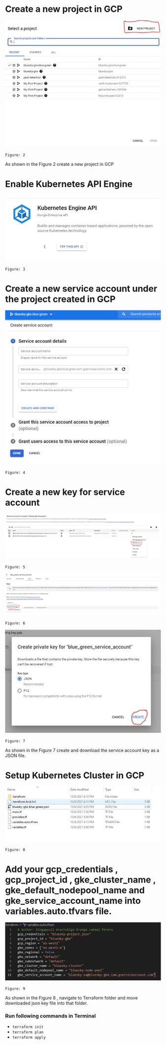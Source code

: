 # Create a new project in GCP

![alt text](./images/create_new_project.JPG)

`Figure: 2`

As shown in the Figure 2 create a new project in GCP

# Enable Kubernetes API Engine

![alt text](./images/Kubernetes_API_Engine.JPG)

`Figure: 3`


# Create a new service account under the project created in GCP

![alt text](./images/create_service_account.JPG)

`Figure: 4`

# Create a new key for service account

![alt text](./images/create_new_key.JPG)

`Figure: 5`

![alt text](./images/create_new_key_1.JPG)

`Figure: 6`

![alt text](./images/create_new_key_2.JPG)

`Figure: 7`

As shown in the Figure 7 create and download the service account key as a JSON file.

# Setup Kubernetes Cluster in GCP 

![alt text](./images/terraform_folder.JPG)

`Figure: 8`

# Add your gcp_credentials , gcp_project_id , gke_cluster_name , gke_default_nodepool_name and gke_service_account_name into variables.auto.tfvars file.

![alt text](./images/setup_variable_values_in_terraform.JPG)

`Figure: 9`

As shown in the Figure 8 , navigate to Terraform folder and move downloaded json key file into that folder.

### Run following commands in Terminal

- `terraform init`
- `terraform plan`
- `terraform apply`

